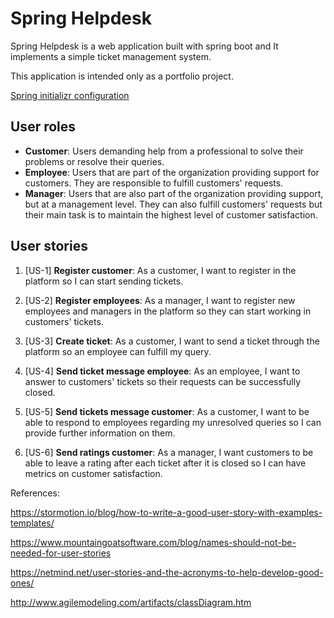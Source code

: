 # Spring Helpdesk
Spring Helpdesk is a web application built with spring boot and It implements a simple ticket management system.

This application is intended only as a portfolio project.

[Spring initializr configuration](https://start.spring.io/#!type=maven-project&language=java&platformVersion=2.4.3.RELEASE&packaging=jar&jvmVersion=11&groupId=net.carloscabello&artifactId=spring-helpdesk&name=spring-helpdesk&description=Demo%20project%20for%20Spring%20Boot&packageName=net.carloscabello.springhelpdesk&dependencies=web,lombok,security,thymeleaf,data-jpa,devtools,h2,mariadb)

## User roles
* **Customer**: Users demanding help from a professional to solve their problems or resolve their queries.
* **Employee**: Users that are part of the organization providing support for customers. They are responsible to fulfill customers' requests.
* **Manager**: Users that are also part of the organization providing support, but at a management level. They can also fulfill customers' requests but their main task is to maintain the highest level of customer satisfaction.

## User stories

1. [US-1] **Register customer**: As a customer, I want to register in the platform so I can start sending tickets.
2. [US-2] **Register employees**: As a manager, I want to register new employees and managers in the platform so they can start working in customers' tickets.

3. [US-3] **Create ticket**: As a customer, I want to send a ticket through the platform so an employee can fulfill my query.
4. [US-4] **Send ticket message employee**: As an employee, I want to answer to customers' tickets so their requests can be successfully closed.
5. [US-5] **Send tickets message customer**: As a customer, I want to be able to respond to employees regarding my unresolved queries so I can provide further information on them.
6. [US-6] **Send ratings customer**: As a manager, I want customers to be able to leave a rating after each ticket after it is closed so I can have metrics on customer satisfaction.

References:

https://stormotion.io/blog/how-to-write-a-good-user-story-with-examples-templates/

https://www.mountaingoatsoftware.com/blog/names-should-not-be-needed-for-user-stories

https://netmind.net/user-stories-and-the-acronyms-to-help-develop-good-ones/

http://www.agilemodeling.com/artifacts/classDiagram.htm